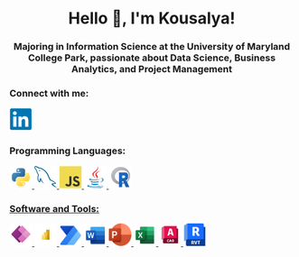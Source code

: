 <h1 align="center">Hello 👋, I'm Kousalya!</h1>
<h3 align="center">Majoring in Information Science at the University of Maryland College Park, passionate about Data Science, Business Analytics, and Project Management</h3>

<h3 align="left">Connect with me:</h3>
<p align="left">
 <a href="https://www.linkedin.com/in/kousalya-potti/" target="_blank" rel="noreferrer"> 
    <img src="https://raw.githubusercontent.com/devicons/devicon/master/icons/linkedin/linkedin-original.svg" alt="javascript" width="40" height="40"/> 
  </a> 
  
<h3 align="left"> Programming Languages:</h3>
<p align="left"> 
   <!-- Python -->
  <a href="https://www.python.org" target="_blank" rel="noreferrer"> 
    <img src="https://raw.githubusercontent.com/devicons/devicon/master/icons/python/python-original.svg" alt="python" width="40" height="40"/> 
  </a>
   <!-- SQL -->
  <a href="https://www.mysql.com" target="_blank" rel="noreferrer"> 
    <img src="https://raw.githubusercontent.com/devicons/devicon/master/icons/mysql/mysql-original.svg" alt="mysql" width="40" height="40"/> 
  </a> 
   <!-- JavaScript -->
  <a href="https://www.javascript.com" target="_blank" rel="noreferrer"> 
    <img src="https://raw.githubusercontent.com/devicons/devicon/master/icons/javascript/javascript-original.svg" alt="javascript" width="40" height="40"/> 
  </a> 
   <!-- Java -->
  <a href="https://www.java.com" target="_blank" rel="noreferrer"> 
    <img src="https://raw.githubusercontent.com/devicons/devicon/master/icons/java/java-original.svg" alt="java" width="40" height="40"/> 
   
   <!-- R -->
  <a href="https://www.r-project.org/" target="_blank" rel="noreferrer"> 
    <img src="r_programming.png" alt="java" width="40" height="40"/> 

  <h3 align="left"> Software and Tools:</h3>
  <p align="left"> 
  <!-- Microsoft Power Apps -->
  <a href="https://powerapps.microsoft.com" target="_blank" rel="noreferrer"> 
    <img src="microsoft_power_apps.png" alt="Power Apps" width="40" height="40"/> 
  </a>
 <!-- Power BI -->
 <a href="https://powerbi.microsoft.com" target="_blank" rel="noreferrer"> 
   <img src="powerbi.png" alt="Power BI" width="40" height="40"/> 
 </a>
 
 <!-- Power Automate -->
 <a href="https://flow.microsoft.com" target="_blank" rel="noreferrer"> 
   <img src="power_automate.png" alt="Power Automate" width="40" height="40"/> 
 </a>
  <!-- Microsoft Word -->
  <a href="https://www.microsoft.com/en-us/microsoft-365/word" target="_blank" rel="noreferrer"> 
    <img src="microsoft_word.png" alt="Word" width="40" height="40"/> 
  </a>
  <!-- Microsoft PowerPoint -->
  <a href="https://www.microsoft.com/en-us/microsoft-365/powerpoint" target="_blank" rel="noreferrer"> 
    <img src="microsoft_powerpoint.png" alt="PowerPoint" width="40" height="40"/> 
  </a>
  <!-- Microsoft Excel -->
  <a href="https://www.microsoft.com/en-us/microsoft-365/excel" target="_blank" rel="noreferrer"> 
    <img src="microsoft_excel.png" alt="Excel" width="40" height="40"/> 
  </a>
  <!-- AutoCAD -->
  <a href="https://www.autodesk.com/products/autocad/overview" target="_blank" rel="noreferrer"> 
    <img src="autocad.png" alt="AutoCAD" width="40" height="40"/> 
  </a>
  <!-- Autodesk Revit -->
  <a href="https://www.autodesk.com/products/revit/overview" target="_blank" rel="noreferrer"> 
    <img src="revit.png" alt="Autodesk Revit" width="40" height="40"/> 
  </a>
</p>



